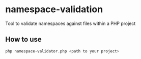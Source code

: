 # namespace-validation
Tool to validate namespaces against files within a PHP project

## How to use

```bash
php namespace-validator.php <path to your project>
```
